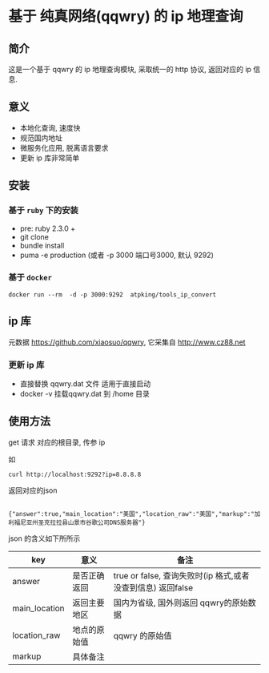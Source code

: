 # 基于 **纯真网络(qqwry)** 的 ip 地理查询

## 简介

这是一个基于 qqwry 的 ip 地理查询模块, 采取统一的 http 协议, 返回对应的 ip 信息.

## 意义

* 本地化查询, 速度快
* 规范国内地址
* 微服务化应用, 脱离语言要求
* 更新 ip 库非常简单

## 安装

### 基于 `ruby` 下的安装

- pre: ruby 2.3.0 +
- git clone 
- bundle install
- puma -e production   (或者 -p 3000 端口号3000,  默认 9292)

### 基于 `docker`

```
docker run --rm  -d -p 3000:9292  atpking/tools_ip_convert
```

## ip 库

元数据 https://github.com/xiaosuo/qqwry, 它采集自 http://www.cz88.net

### 更新 ip 库

- 直接替换 qqwry.dat 文件  适用于直接启动
- docker -v 挂载qqwry.dat 到 /home 目录


## 使用方法

get 请求 对应的根目录, 传参 ip 

如 

```
curl http://localhost:9292?ip=8.8.8.8
```

返回对应的json

```

{"answer":true,"main_location":"美国","location_raw":"美国","markup":"加利福尼亚州圣克拉拉县山景市谷歌公司DNS服务器"}

```

json 的含义如下所所示

|key | 意义 | 备注 |
|---|---|---|
| answer | 是否正确返回 | true or false, 查询失败时(ip 格式,或者没查到信息) 返回false |
| main_location | 返回主要地区 | 国内为省级, 国外则返回 qqwry的原始数据
|location_raw| 地点的原始值 | qqwry 的原始值 
| markup | 具体备注 | | 




